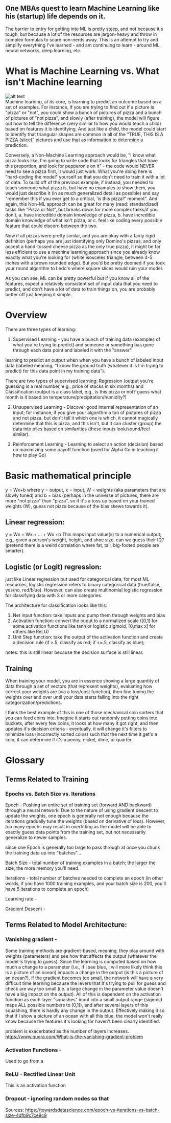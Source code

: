 ## One MBAs quest to learn Machine Learning like his (startup) life depends on it.
The barrier to entry for getting into ML is pretty steep, and not because it's tough, but because a lot of the resources are jargon-heavy and throw in complex formulas to scare non-nerds away. This is an attempt to try and simplify everything I've learned - and am continuing to learn - around ML, neural networks, deep learning, etc.

# What is Machine Learning vs. What isn't Machine learning
![alt text](https://imgs.xkcd.com/comics/machine_learning.png)  
Machine learning, at its core, is learning to predict an outcome based on a set of examples. For instance, if you are trying to find out if a picture is "pizza" or "not", you could show a bunch of pictures of pizza and a bunch of pictures of "not pizza", and slowly (after training), the model will figure out how to tell the difference (very similar to how you would teach a child) based on features it is identifying. And just like a child, the model could start to identify that triangular shapes are common in all of the "TRUE, THIS IS A PIZZA (slice)" pictures and use that as information to determine a prediction.

Conversely, a Non-Machine Learning approach would be, "I know what pizza looks like, I'm going to write code that looks for triangles that have this proportion, and look for pepperonis on it" - the code would NEVER need to see a pizza first, it would just work. What you're doing here is "hard-coding the model" yourself so that you don't need to train it with a lot of data. To build off of the previous example, if instead, you needed to teach someone what pizza is, but have no examples to show them, you would just describe it (in as much generalized detail as possible) and say "remember this if you ever get to a critical, 'is this pizza?' moment". And again, this Non-ML approach can be great for many (read: standardized) tasks like "Pizza or Not", but breaks down for more complex tasks/if you don't, a. have incredible domain knowledge of pizza, b. have incredible domain knowledge of what isn't pizza, or c. feel like coding every possible feature that could discern between the two.

Now if all pizzas were pretty similar, and you are okay with a fairly rigid definition (perhaps you are just identifying only Domino's pizzas, and only accept a hand-tossed cheese pizza as the only true pizza), it might be far less efficient to use a machine learning approach since you already know exactly what you're looking for (white isosceles triangle, between 4-5 inches with a brown rounded edge). But you'd be pretty doomed if you took your round algorithm to Ledo's where square slices would ruin your model.

As you can see, ML can be pretty powerful but if you know all of the features, expect a relatively consistent set of input data that you need to predict, and don't have a lot of data to train things on, you are probably better off just keeping it simple.

# Overview
There are three types of learning:
1. Supervised Learning - you have a bunch of training data (examples of what you're trying to predict) and someone or something has gone through each data point and labeled it with the "answer".

learning to predict an output when when you have a bunch of labeled input data (labeled meaning, "I know the ground truth (whatever it is I'm trying to predict) for this data point in my training data").  

There are two types of supervised learning: Regression (output you're guessing is a real number, e.g., price of stocks in six months) and Classification (output is a class label, e.g., is this pizza or not? guess what month is it based on temperature/precipitation/humidity?)

2. Unsupervised Learning - Discover good internal representation of an input; for instance, if you give your algorithm a ton of pictures of pizza and not pizza, but don't tell it which one is which, it cannot magically determine that this is pizza, and this isn't, but it can cluster (group) the data into piles based on similarities (these inputs look/sound/feel similar).  

3. Reinforcement Learning - Learning to select an action (decision) based on maximizing some payoff function (used for Alpha Go in teaching it how to play Go)


# Basic mathematical principle
y = Wx+b
where y = output, x = input, W = weights (aka parameters that are slowly tuned) and b = bias (perhaps in the universe of pictures, there are more "not pizza" than "pizza", so if it's a toss up based on your trained weights (W), guess not pizza because of the bias skews towards it).

## Linear regression:
y = Wx + Wx + ... + Wx +b
This maps input value(s) to a numerical output; e.g., given a person's weight, height, and shoe size, can we guess their IQ?
(pretend there is a weird correlation where fat, tall, big-footed people are smarter).

## Logistic (or Logit) regression:
just like Linear regression but used for categorical data;
for most ML resources, logistic regression refers to binary categorical data (true/false, yes/no, red/blue). However, can also create
multinomial logistic regression for classifying data with 3 or more categories.

The architecture for classification looks like this:
1. Net input function: take inputs and pump them through weights and bias
2. Activation function: convert the ouput to a normalized scale ([0,1] for some activation functions like tanh or logistic sigmoid, [0,max x] for others like ReLU)
3. Unit Step function: take the output of the activation function and create a decision rule (if >.5, classify as red; if <=.5, classify as blue);

notes: this is still linear because the decision surface is still linear.

## Training
When training your model, you are in essence shoving a large quantity of data through a set of vectors (that represent weights), evaluating how correct your weights are (via a loss/cost function), then fine tuning the weights over and over until your data starts falling into the right categorization/predictions.

I think the best example of this is one of those mechanical coin sorters that you can feed coins into. Imagine it starts out randomly putting coins into buckets, after every few coins, it looks at how many it got right, and then updates it's decision criteria - eventually, it will change it's filters to minimize loss (incorrectly sorted coins) such that the next time it get's a coin, it can determine if it's a penny, nickel, dime, or quarter.


# Glossary

## Terms Related to Training

### Epochs vs. Batch Size vs. Iterations
Epoch - Pushing an entire set of training set (forward AND backward) through a neural network. Due to the nature of using gradient descent to update the weights, one epoch is generally not enough because the iterations gradually tune the weights (based on derivative of loss). However, too many epochs may result in overfitting as the model will be able to exactly guess data points from the training set, but not necessarily generalize to newer samples.

since one Epoch is generally too large to pass through at once you chunk the training data up into "batches"...  

Batch Size - total number of training examples in a batch; the larger the size, the more memory you'll need.

Iterations - total number of batches needed to complete an epoch (in other words, if you have 1000 training examples, and your batch size is 200, you'll have 5 iterations to complete an epoch)

Learning rate -

Gradient Descent -

## Terms Related to Model Architecture:

### Vanishing gradient -
Some training methods are gradient-based, meaning, they play around with weights (parameters) and see how that affects the output (whatever the model is trying to guess). Since the learning is computed based on how much a change to a parameter (i.e., if I see blue, I will more likely think this is a picture of an ocean) impacts a change in the output (is this a picture of an ocean?), if the gradient becomes too small, the network will have a very difficult time learning because the levers that it's trying to pull for guess and check are way too small (i.e. a large change in the parameter value doesn't have a big impact on the output). All of this is dependent on the activation function as each layer "squashes" input into a small output range (sigmoid maps ALL possible numbers to [0,1]), and after several layers of this squashing, there is hardly any change in the output. Effectively making it so that if I show a picture of an ocean with all this blue, the model won't really know because the features it's looking for haven't been clearly identified.

problem is exacerbated as the number of layers increases.
https://www.quora.com/What-is-the-vanishing-gradient-problem


### Activation Functions -
Used to go from a

### ReLU - Rectified Linear Unit
This is an activation function


### Dropout - ignoring random nodes so that

Sources:
https://towardsdatascience.com/epoch-vs-iterations-vs-batch-size-4dfb9c7ce9c9
